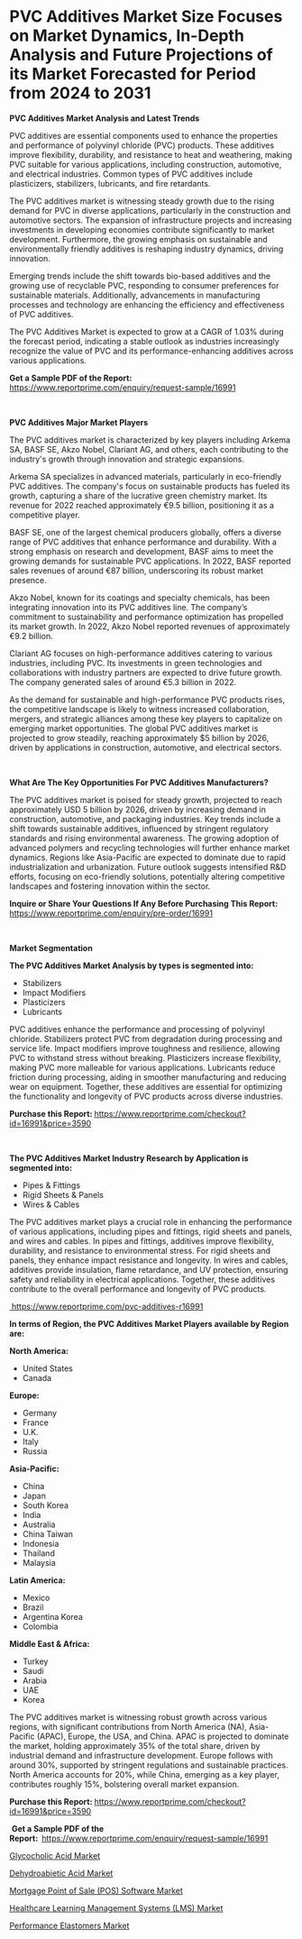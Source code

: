 <p><h1>PVC Additives Market Size Focuses on Market Dynamics, In-Depth Analysis and Future Projections of its Market Forecasted for Period from 2024 to 2031</h1></p><p><strong>PVC Additives Market Analysis and Latest Trends</strong></p>
<p><p>PVC additives are essential components used to enhance the properties and performance of polyvinyl chloride (PVC) products. These additives improve flexibility, durability, and resistance to heat and weathering, making PVC suitable for various applications, including construction, automotive, and electrical industries. Common types of PVC additives include plasticizers, stabilizers, lubricants, and fire retardants.</p><p>The PVC additives market is witnessing steady growth due to the rising demand for PVC in diverse applications, particularly in the construction and automotive sectors. The expansion of infrastructure projects and increasing investments in developing economies contribute significantly to market development. Furthermore, the growing emphasis on sustainable and environmentally friendly additives is reshaping industry dynamics, driving innovation.</p><p>Emerging trends include the shift towards bio-based additives and the growing use of recyclable PVC, responding to consumer preferences for sustainable materials. Additionally, advancements in manufacturing processes and technology are enhancing the efficiency and effectiveness of PVC additives.</p><p>The PVC Additives Market is expected to grow at a CAGR of 1.03% during the forecast period, indicating a stable outlook as industries increasingly recognize the value of PVC and its performance-enhancing additives across various applications.</p></p>
<p><strong>Get a Sample PDF of the Report:&nbsp;</strong> <a href="https://www.reportprime.com/enquiry/request-sample/16991?utm_campaign=11&utm_medium=2&utm_source=Github&utm_content=ia&utm_term=27112024&utm_id=pvc-additives">https://www.reportprime.com/enquiry/request-sample/16991</a></p>
<p>&nbsp;</p>
<p><strong>PVC Additives Major Market Players</strong></p>
<p><p>The PVC additives market is characterized by key players including Arkema SA, BASF SE, Akzo Nobel, Clariant AG, and others, each contributing to the industry's growth through innovation and strategic expansions. </p><p>Arkema SA specializes in advanced materials, particularly in eco-friendly PVC additives. The company's focus on sustainable products has fueled its growth, capturing a share of the lucrative green chemistry market. Its revenue for 2022 reached approximately €9.5 billion, positioning it as a competitive player.</p><p>BASF SE, one of the largest chemical producers globally, offers a diverse range of PVC additives that enhance performance and durability. With a strong emphasis on research and development, BASF aims to meet the growing demands for sustainable PVC applications. In 2022, BASF reported sales revenues of around €87 billion, underscoring its robust market presence.</p><p>Akzo Nobel, known for its coatings and specialty chemicals, has been integrating innovation into its PVC additives line. The company’s commitment to sustainability and performance optimization has propelled its market growth. In 2022, Akzo Nobel reported revenues of approximately €9.2 billion.</p><p>Clariant AG focuses on high-performance additives catering to various industries, including PVC. Its investments in green technologies and collaborations with industry partners are expected to drive future growth. The company generated sales of around €5.3 billion in 2022.</p><p>As the demand for sustainable and high-performance PVC products rises, the competitive landscape is likely to witness increased collaboration, mergers, and strategic alliances among these key players to capitalize on emerging market opportunities. The global PVC additives market is projected to grow steadily, reaching approximately $5 billion by 2026, driven by applications in construction, automotive, and electrical sectors.</p></p>
<p>&nbsp;</p>
<p><strong>What Are The Key Opportunities For PVC Additives Manufacturers?</strong></p>
<p><p>The PVC additives market is poised for steady growth, projected to reach approximately USD 5 billion by 2026, driven by increasing demand in construction, automotive, and packaging industries. Key trends include a shift towards sustainable additives, influenced by stringent regulatory standards and rising environmental awareness. The growing adoption of advanced polymers and recycling technologies will further enhance market dynamics. Regions like Asia-Pacific are expected to dominate due to rapid industrialization and urbanization. Future outlook suggests intensified R&D efforts, focusing on eco-friendly solutions, potentially altering competitive landscapes and fostering innovation within the sector.</p></p>
<p><strong>Inquire or Share Your Questions If Any Before Purchasing This Report:</strong> <a href="https://www.reportprime.com/enquiry/pre-order/16991?utm_campaign=11&utm_medium=2&utm_source=Github&utm_content=ia&utm_term=27112024&utm_id=pvc-additives">https://www.reportprime.com/enquiry/pre-order/16991</a></p>
<p>&nbsp;</p>
<p><strong>Market Segmentation</strong></p>
<p><strong>The PVC Additives Market Analysis by types is segmented into:</strong></p>
<p><ul><li>Stabilizers</li><li>Impact Modifiers</li><li>Plasticizers</li><li>Lubricants</li></ul></p>
<p><p>PVC additives enhance the performance and processing of polyvinyl chloride. Stabilizers protect PVC from degradation during processing and service life. Impact modifiers improve toughness and resilience, allowing PVC to withstand stress without breaking. Plasticizers increase flexibility, making PVC more malleable for various applications. Lubricants reduce friction during processing, aiding in smoother manufacturing and reducing wear on equipment. Together, these additives are essential for optimizing the functionality and longevity of PVC products across diverse industries.</p></p>
<p><strong>Purchase this Report:&nbsp;</strong><a href="https://www.reportprime.com/checkout?id=16991&price=3590&utm_campaign=11&utm_medium=2&utm_source=Github&utm_content=ia&utm_term=27112024&utm_id=pvc-additives">https://www.reportprime.com/checkout?id=16991&price=3590</a></p>
<p>&nbsp;</p>
<p><strong>The PVC Additives Market Industry Research by Application is segmented into:</strong></p>
<p><ul><li>Pipes & Fittings</li><li>Rigid Sheets & Panels</li><li>Wires & Cables</li></ul></p>
<p><p>The PVC additives market plays a crucial role in enhancing the performance of various applications, including pipes and fittings, rigid sheets and panels, and wires and cables. In pipes and fittings, additives improve flexibility, durability, and resistance to environmental stress. For rigid sheets and panels, they enhance impact resistance and longevity. In wires and cables, additives provide insulation, flame retardance, and UV protection, ensuring safety and reliability in electrical applications. Together, these additives contribute to the overall performance and longevity of PVC products.</p></p>
<p><a href="https://www.reportprime.com/pvc-additives-r16991?utm_campaign=11&utm_medium=2&utm_source=Github&utm_content=ia&utm_term=27112024&utm_id=pvc-additives">&nbsp;https://www.reportprime.com/pvc-additives-r16991</a></p>
<p><strong>In terms of Region, the PVC Additives Market Players available by Region are:</strong></p>
<p>
    <p> <strong> North America: </strong>
        <ul>
            <li>United States</li>
            <li>Canada</li>
        </ul>
        </p> 
    <p> <strong> Europe: </strong>
        <ul>
            <li>Germany</li>
            <li>France</li>
            <li>U.K.</li>
            <li>Italy</li>
            <li>Russia</li>
        </ul>
        </p> 
    <p> <strong> Asia-Pacific: </strong>
        <ul>
            <li>China</li>
            <li>Japan</li>
            <li>South Korea</li>
            <li>India</li>
            <li>Australia</li>
            <li>China Taiwan</li>
            <li>Indonesia</li>
            <li>Thailand</li>
            <li>Malaysia</li>
        </ul>
        </p> 
    <p> <strong> Latin America: </strong>
        <ul>
            <li>Mexico</li>
            <li>Brazil</li>
            <li>Argentina Korea</li>
            <li>Colombia</li>
        </ul>
        </p> 
    <p> <strong> Middle East & Africa: </strong>
        <ul>
            <li>Turkey</li>
            <li>Saudi</li>
            <li>Arabia</li>
            <li>UAE</li>
            <li>Korea</li>
        </ul>
    </p>
    </p>
<p><p>The PVC additives market is witnessing robust growth across various regions, with significant contributions from North America (NA), Asia-Pacific (APAC), Europe, the USA, and China. APAC is projected to dominate the market, holding approximately 35% of the total share, driven by industrial demand and infrastructure development. Europe follows with around 30%, supported by stringent regulations and sustainable practices. North America accounts for 20%, while China, emerging as a key player, contributes roughly 15%, bolstering overall market expansion.</p></p>
<p><strong>Purchase this Report: </strong><a href="https://www.reportprime.com/checkout?id=16991&price=3590&utm_campaign=11&utm_medium=2&utm_source=Github&utm_content=ia&utm_term=27112024&utm_id=pvc-additives">https://www.reportprime.com/checkout?id=16991&price=3590</a></p>
<p>&nbsp;<strong>Get a Sample PDF of the Report:&nbsp;&nbsp;</strong><a href="https://www.reportprime.com/enquiry/request-sample/16991?utm_campaign=11&utm_medium=2&utm_source=Github&utm_content=ia&utm_term=27112024&utm_id=pvc-additives">https://www.reportprime.com/enquiry/request-sample/16991</a></p>
<p><strong></strong></p>
<p><p><a href="https://www.linkedin.com/pulse/strategic-roadmap-success-global-glycocholic-acid-market-xt3je?utm_campaign=11&utm_medium=2&utm_source=Github&utm_content=ia&utm_term=27112024&utm_id=pvc-additives">Glycocholic Acid Market</a></p><p><a href="https://www.linkedin.com/pulse/dehydroabietic-acid-market-emerging-trends-future-prospects-fyi4e?utm_campaign=11&utm_medium=2&utm_source=Github&utm_content=ia&utm_term=27112024&utm_id=pvc-additives">Dehydroabietic Acid Market</a></p><p><a href="https://issuu.com/reportprime-2/docs/mortgage-point-of-sale-pos-software_9174c2a4d84bf1?utm_campaign=11&utm_medium=2&utm_source=Github&utm_content=ia&utm_term=27112024&utm_id=pvc-additives">Mortgage Point of Sale (POS) Software Market</a></p><p><a href="https://issuu.com/reportprime-2/docs/healthcare-learning-management-syst_9b0f61acbc8624?utm_campaign=11&utm_medium=2&utm_source=Github&utm_content=ia&utm_term=27112024&utm_id=pvc-additives">Healthcare Learning Management Systems (LMS) Market</a></p><p><a href="https://github.com/ChiragRp1/Market-Research-Report-List-6/blob/main/performance-elastomers-market.md?utm_campaign=11&utm_medium=2&utm_source=Github&utm_content=ia&utm_term=27112024&utm_id=pvc-additives">Performance Elastomers Market</a></p></p>